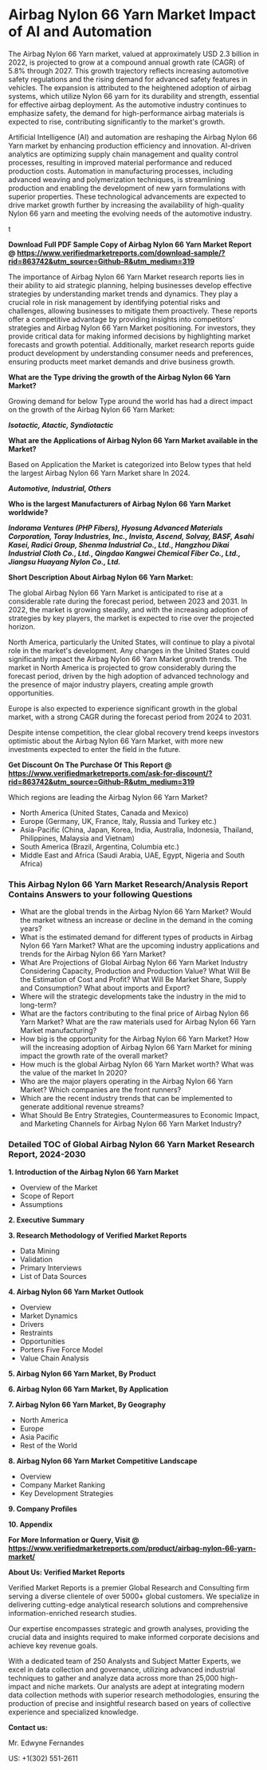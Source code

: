 <meta name="title" content="Global Airbag Nylon 66 Yarn Market Impact of AI and Automation"><meta name="description" content="The Airbag Nylon 66 Yarn market, valued at approximately USD 2.3 billion in 2022, is projected to grow at a compound annual growth rate (CAGR) of 5.8% through 2027. Th"><meta name="title" content="Airbag Nylon 66 Yarn Market Size, Share, Scope, Trends, Growth, Opportunities, Analysis, Forecast"><h1>Airbag Nylon 66 Yarn Market Impact of AI and Automation</h1><p>The Airbag Nylon 66 Yarn market, valued at approximately USD 2.3 billion in 2022, is projected to grow at a compound annual growth rate (CAGR) of 5.8% through 2027. This growth trajectory reflects increasing automotive safety regulations and the rising demand for advanced safety features in vehicles. The expansion is attributed to the heightened adoption of airbag systems, which utilize Nylon 66 yarn for its durability and strength, essential for effective airbag deployment. As the automotive industry continues to emphasize safety, the demand for high-performance airbag materials is expected to rise, contributing significantly to the market's growth.</p><p>Artificial Intelligence (AI) and automation are reshaping the Airbag Nylon 66 Yarn market by enhancing production efficiency and innovation. AI-driven analytics are optimizing supply chain management and quality control processes, resulting in improved material performance and reduced production costs. Automation in manufacturing processes, including advanced weaving and polymerization techniques, is streamlining production and enabling the development of new yarn formulations with superior properties. These technological advancements are expected to drive market growth further by increasing the availability of high-quality Nylon 66 yarn and meeting the evolving needs of the automotive industry.</p>t</p><p id="" class=""><strong>Download Full PDF Sample Copy of Airbag Nylon 66 Yarn Market Report @ <a href="https://www.verifiedmarketreports.com/download-sample/?rid=863742&utm_source=Github-R&utm_medium=319" target="_blank">https://www.verifiedmarketreports.com/download-sample/?rid=863742&utm_source=Github-R&utm_medium=319</a></strong></p><p>The importance of&nbsp;Airbag Nylon 66 Yarn Market research reports lies in their ability to aid strategic planning, helping businesses develop effective strategies by understanding market trends and dynamics. They play a crucial role in risk management by identifying potential risks and challenges, allowing businesses to mitigate them proactively. These reports offer a competitive advantage by providing insights into competitors' strategies and Airbag Nylon 66 Yarn Market positioning. For investors, they provide critical data for making informed decisions by highlighting market forecasts and growth potential. Additionally, market research reports guide product development by understanding consumer needs and preferences, ensuring products meet market demands and drive business growth.</p><p><strong>What are the&nbsp;Type driving the growth of the Airbag Nylon 66 Yarn Market?</strong></p><p id="" class="">Growing demand for below Type around the world has had a direct impact on the growth of the Airbag Nylon 66 Yarn Market:</p><em><strong>Isotactic, Atactic, Syndiotactic</strong></em></p><strong>What are the&nbsp;Applications&nbsp;of Airbag Nylon 66 Yarn Market available in the Market?</strong></p><p id="" class="">Based on Application the Market is categorized into Below types that held the largest Airbag Nylon 66 Yarn Market share In 2024.</p><em><strong>Automotive, Industrial, Others</strong></em></p><strong>Who is the largest Manufacturers of Airbag Nylon 66 Yarn Market worldwide?</strong></p><p><em><strong>Indorama Ventures (PHP Fibers), Hyosung Advanced Materials Corporation, Toray Industries, Inc., Invista, Ascend, Solvay, BASF, Asahi Kasei, Radici Group, Shenma Industrial Co., Ltd., Hangzhou Dikai Industrial Cloth Co., Ltd., Qingdao Kangwei Chemical Fiber Co., Ltd., Jiangsu Huayang Nylon Co., Ltd.</strong></em></p><p id="" class=""><strong>Short Description About Airbag Nylon 66 Yarn Market:</strong></p><p>The global Airbag Nylon 66 Yarn Market is anticipated to rise at a considerable rate during the forecast period, between 2023 and 2031. In 2022, the market is growing steadily, and with the increasing adoption of strategies by key players, the market is expected to rise over the projected horizon.</p><p>North America, particularly the United States, will continue to play a pivotal role in the market's development. Any changes in the United States could significantly impact the Airbag Nylon 66 Yarn Market growth trends. The market in North America is projected to grow considerably during the forecast period, driven by the high adoption of advanced technology and the presence of major industry players, creating ample growth opportunities.</p><p>Europe is also expected to experience significant growth in the global market, with a strong CAGR during the forecast period from 2024 to 2031.</p><p>Despite intense competition, the clear global recovery trend keeps investors optimistic about the Airbag Nylon 66 Yarn Market, with more new investments expected to enter the field in the future.</p><p id="" class=""><strong>Get Discount On The Purchase Of This Report @ <a href="https://www.verifiedmarketreports.com/ask-for-discount/?rid=863742&utm_source=Github-R&utm_medium=319" target="_blank">https://www.verifiedmarketreports.com/ask-for-discount/?rid=863742&utm_source=Github-R&utm_medium=319</a></strong></p>Which regions are leading the Airbag Nylon 66 Yarn Market?</p><ul><li>North America (United States, Canada and Mexico)</li><li>Europe (Germany, UK, France, Italy, Russia and Turkey etc.)</li><li>Asia-Pacific (China, Japan, Korea, India, Australia, Indonesia, Thailand, Philippines, Malaysia and Vietnam)</li><li>South America (Brazil, Argentina, Columbia etc.)</li><li>Middle East and Africa (Saudi Arabia, UAE, Egypt, Nigeria and South Africa)</li></ul><h3 id="" class="">This Airbag Nylon 66 Yarn Market Research/Analysis Report Contains Answers to your following Questions</h3><ul><li>What are the global trends in the Airbag Nylon 66 Yarn Market? Would the market witness an increase or decline in the demand in the coming years?</li><li>What is the estimated demand for different types of products in Airbag Nylon 66 Yarn Market? What are the upcoming industry applications and trends for the Airbag Nylon 66 Yarn Market?</li><li>What Are Projections of Global Airbag Nylon 66 Yarn Market Industry Considering Capacity, Production and Production Value? What Will Be the Estimation of Cost and Profit? What Will Be Market Share, Supply and Consumption? What about imports and Export?</li><li>Where will the strategic developments take the industry in the mid to long-term?</li><li>What are the factors contributing to the final price of Airbag Nylon 66 Yarn Market? What are the raw materials used for Airbag Nylon 66 Yarn Market manufacturing?</li><li>How big is the opportunity for the Airbag Nylon 66 Yarn Market? How will the increasing adoption of Airbag Nylon 66 Yarn Market for mining impact the growth rate of the overall market?</li><li>How much is the global Airbag Nylon 66 Yarn Market worth? What was the value of the market In 2020?</li><li>Who are the major players operating in the Airbag Nylon 66 Yarn Market? Which companies are the front runners?</li><li>Which are the recent industry trends that can be implemented to generate additional revenue streams?</li><li>What Should Be Entry Strategies, Countermeasures to Economic Impact, and Marketing Channels for Airbag Nylon 66 Yarn Market Industry?</li></ul><h3 id="" class="">Detailed TOC of Global Airbag Nylon 66 Yarn Market Research Report, 2024-2030</h3><p id="" class=""><strong>1. Introduction of the Airbag Nylon 66 Yarn Market</strong></p><ul><li>Overview of the Market</li><li>Scope of Report</li><li>Assumptions</li></ul><p id="" class=""><strong>2. Executive Summary</strong></p><p id="" class=""><strong>3. Research Methodology of Verified Market Reports</strong></p><ul><li>Data Mining</li><li>Validation</li><li>Primary Interviews</li><li>List of Data Sources</li></ul><p id="" class=""><strong>4. Airbag Nylon 66 Yarn Market Outlook</strong></p><ul><li>Overview</li><li>Market Dynamics</li><li>Drivers</li><li>Restraints</li><li>Opportunities</li><li>Porters Five Force Model</li><li>Value Chain Analysis</li></ul><p id="" class=""><strong>5. Airbag Nylon 66 Yarn Market, By Product</strong></p><p id="" class=""><strong>6. Airbag Nylon 66 Yarn Market, By Application</strong></p><p id="" class=""><strong>7. Airbag Nylon 66 Yarn Market, By Geography</strong></p><ul><li>North America</li><li>Europe</li><li>Asia Pacific</li><li>Rest of the World</li></ul><p id="" class=""><strong>8. Airbag Nylon 66 Yarn Market Competitive Landscape</strong></p><ul><li>Overview</li><li>Company Market Ranking</li><li>Key Development Strategies</li></ul><p id="" class=""><strong>9. Company Profiles</strong></p><p id="" class=""><strong>10. Appendix</strong></p><p id="" class=""><strong>For More Information or Query, Visit @ <a href="https://www.verifiedmarketreports.com/product/airbag-nylon-66-yarn-market/" target="_blank">https://www.verifiedmarketreports.com/product/airbag-nylon-66-yarn-market/</a></strong></p><p id="" class=""><strong>About Us: Verified Market Reports</strong></p><p id="" class="">Verified Market Reports is a premier Global Research and Consulting firm serving a diverse clientele of over 5000+ global customers. We specialize in delivering cutting-edge analytical research solutions and comprehensive information-enriched research studies.</p><p id="" class="">Our expertise encompasses strategic and growth analyses, providing the crucial data and insights required to make informed corporate decisions and achieve key revenue goals.</p><p id="" class="">With a dedicated team of 250 Analysts and Subject Matter Experts, we excel in data collection and governance, utilizing advanced industrial techniques to gather and analyze data across more than 25,000 high-impact and niche markets. Our analysts are adept at integrating modern data collection methods with superior research methodologies, ensuring the production of precise and insightful research based on years of collective experience and specialized knowledge.</p><p id="" class=""><strong>Contact us:</strong></p><p id="" class="">Mr. Edwyne Fernandes</p><p id="" class="">US: +1(302) 551-2611</p>